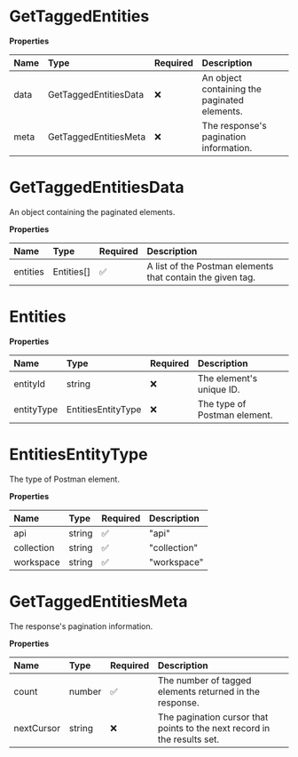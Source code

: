 # GetTaggedEntities

**Properties**

| Name | Type                  | Required | Description                                  |
| :--- | :-------------------- | :------- | :------------------------------------------- |
| data | GetTaggedEntitiesData | ❌       | An object containing the paginated elements. |
| meta | GetTaggedEntitiesMeta | ❌       | The response's pagination information.       |

# GetTaggedEntitiesData

An object containing the paginated elements.

**Properties**

| Name     | Type       | Required | Description                                                |
| :------- | :--------- | :------- | :--------------------------------------------------------- |
| entities | Entities[] | ✅       | A list of the Postman elements that contain the given tag. |

# Entities

**Properties**

| Name       | Type               | Required | Description                  |
| :--------- | :----------------- | :------- | :--------------------------- |
| entityId   | string             | ❌       | The element's unique ID.     |
| entityType | EntitiesEntityType | ❌       | The type of Postman element. |

# EntitiesEntityType

The type of Postman element.

**Properties**

| Name       | Type   | Required | Description  |
| :--------- | :----- | :------- | :----------- |
| api        | string | ✅       | "api"        |
| collection | string | ✅       | "collection" |
| workspace  | string | ✅       | "workspace"  |

# GetTaggedEntitiesMeta

The response's pagination information.

**Properties**

| Name       | Type   | Required | Description                                                              |
| :--------- | :----- | :------- | :----------------------------------------------------------------------- |
| count      | number | ✅       | The number of tagged elements returned in the response.                  |
| nextCursor | string | ❌       | The pagination cursor that points to the next record in the results set. |

<!-- This file was generated by liblab | https://liblab.com/ -->
